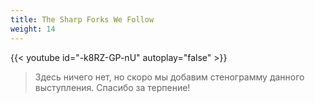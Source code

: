 ```yaml
---
title: The Sharp Forks We Follow
weight: 14
---
```


{{< youtube id="-k8RZ-GP-nU" autoplay="false" >}}

>Здесь ничего нет, но скоро мы добавим стенограмму данного выступления. Спасибо за терпение!
